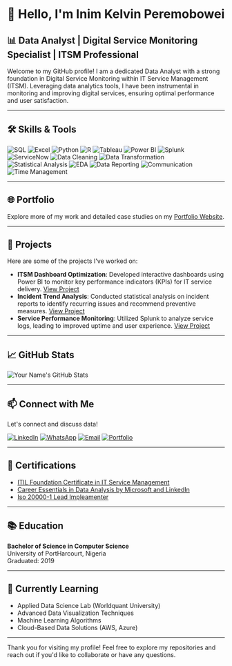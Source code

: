 # 👋 Hello, I'm Inim Kelvin Peremobowei

## 📊 Data Analyst | Digital Service Monitoring Specialist | ITSM Professional

Welcome to my GitHub profile! I am a dedicated Data Analyst with a strong foundation in Digital Service Monitoring within IT Service Management (ITSM). Leveraging data analytics tools, I have been instrumental in monitoring and improving digital services, ensuring optimal performance and user satisfaction.

---

## 🛠️ Skills & Tools

![SQL](https://img.shields.io/badge/-SQL-4479A1?style=flat-square&logo=postgresql&logoColor=white)
![Excel](https://img.shields.io/badge/-Excel-217346?style=flat-square&logo=microsoft-excel&logoColor=white)
![Python](https://img.shields.io/badge/-Python-3776AB?style=flat-square&logo=python&logoColor=white)
![R](https://img.shields.io/badge/-R-276DC3?style=flat-square&logo=r&logoColor=white)
![Tableau](https://img.shields.io/badge/-Tableau-E97627?style=flat-square&logo=tableau&logoColor=white)
![Power BI](https://img.shields.io/badge/-Power%20BI-F2C811?style=flat-square&logo=powerbi&logoColor=black)
![Splunk](https://img.shields.io/badge/-Splunk-000000?style=flat-square&logo=splunk&logoColor=white)
![ServiceNow](https://img.shields.io/badge/-ServiceNow-00C7B7?style=flat-square&logo=servicenow&logoColor=white)
![Data Cleaning](https://img.shields.io/badge/-Data%20Cleaning-FF6F61?style=flat-square)
![Data Transformation](https://img.shields.io/badge/-Data%20Transformation-6A1B9A?style=flat-square)
![Statistical Analysis](https://img.shields.io/badge/-Statistical%20Analysis-2E7D32?style=flat-square)
![EDA](https://img.shields.io/badge/-Exploratory%20Data%20Analysis-1565C0?style=flat-square)
![Data Reporting](https://img.shields.io/badge/-Data%20Reporting-00897B?style=flat-square)
![Communication](https://img.shields.io/badge/-Communication-FFB300?style=flat-square)
![Time Management](https://img.shields.io/badge/-Time%20Management-5D4037?style=flat-square)

---

## 🌐 Portfolio

Explore more of my work and detailed case studies on my [Portfolio Website](https://sites.google.com/view/inimkelvin).

---

## 📂 Projects

Here are some of the projects I've worked on:

- **ITSM Dashboard Optimization**: Developed interactive dashboards using Power BI to monitor key performance indicators (KPIs) for IT service delivery. [View Project](https://github.com/yourusername/itsm-dashboard-optimization)
- **Incident Trend Analysis**: Conducted statistical analysis on incident reports to identify recurring issues and recommend preventive measures. [View Project](https://github.com/yourusername/incident-trend-analysis)
- **Service Performance Monitoring**: Utilized Splunk to analyze service logs, leading to improved uptime and user experience. [View Project](https://github.com/yourusername/service-performance-monitoring)

---

## 📈 GitHub Stats

![Your Name's GitHub Stats](https://github-readme-stats.vercel.app/api?username=inimkelvin&show_icons=true&theme=default)

---

## 📫 Connect with Me

Let's connect and discuss data!

[![LinkedIn](https://img.shields.io/badge/-LinkedIn-0A66C2?style=flat-square&logo=linkedin&logoColor=white)](www.linkedin.com/in/kelvin-inim)
[![WhatsApp](https://img.shields.io/badge/-WhatsApp-25D366?style=flat-square&logo=whatsapp&logoColor=white)](https://wa.me/2348180724073)
[![Email](https://img.shields.io/badge/-Email-D14836?style=flat-square&logo=gmail&logoColor=white)](mailto:inimkelvin@gmail.com)
[![Portfolio](https://img.shields.io/badge/-Portfolio-000000?style=flat-square&logo=internet-explorer&logoColor=white)](https://sites.google.com/view/inimkelvin)

---

## 📝 Certifications

- [ITIL Foundation Certificate in IT Service Management](https://www.axelos.com/certifications/itil-certifications/itil-foundation)
- [Career Essentials in Data Analysis by Microsoft and LinkedIn](https://www.linkedin.com/learning/certificates/2c5a889ad74045fa5e32e15deec43d26b41ea3f3e39eb72cc4d0e02e2f24f943)
- [Iso 20000-1 Lead Impleamenter](https://www.coursera.org/professional-certificates/google-data-analytics)

---

## 📚 Education

**Bachelor of Science in Computer Science**  
University of PortHarcourt, Nigeria  
Graduated: 2019

---

## 🌱 Currently Learning

- Applied Data Science Lab (Worldquant University)
- Advanced Data Visualization Techniques
- Machine Learning Algorithms
- Cloud-Based Data Solutions (AWS, Azure)

---

Thank you for visiting my profile! Feel free to explore my repositories and reach out if you'd like to collaborate or have any questions.
